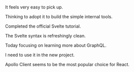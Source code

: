 It feels very easy to pick up.

Thinking to adopt it to build the simple internal tools.

Completed the official Svelte tutorial.

The Svelte syntax is refreshingly clean.

Today focusing on learning more about GraphQL.

I need to use it in the new project.

Apollo Client seems to be the most popular choice for React.